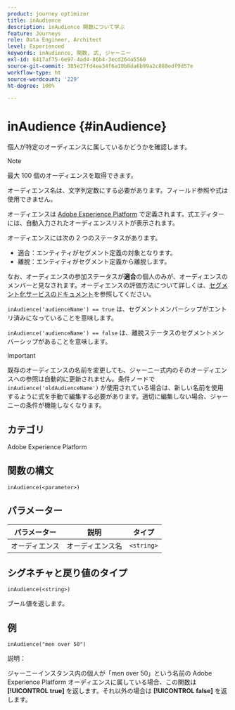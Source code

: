 ```yaml
---
product: journey optimizer
title: inAudience
description: inAudience 関数について学ぶ
feature: Journeys
role: Data Engineer, Architect
level: Experienced
keywords: inAudience, 関数, 式, ジャーニー
exl-id: 8417af75-6e97-4ad4-86b4-3ecd264a5560
source-git-commit: 385e27fd4ea34f6a10b8da6b99a2c888edf9d57e
workflow-type: ht
source-wordcount: '229'
ht-degree: 100%

---
```


# inAudience {#inAudience}

個人が特定のオーディエンスに属しているかどうかを確認します。

>[!NOTE]
>
>最大 100 個のオーディエンスを取得できます。

オーディエンス名は、文字列定数にする必要があります。フィールド参照や式は使用できません。

オーディエンスは [Adobe Experience Platform](https://platform.adobe.com/audience/overview) で定義されます。式エディターには、自動入力されたオーディエンスリストが表示されます。

オーディエンスには次の 2 つのステータスがあります。

* 適合：エンティティがセグメント定義の対象となります。
* 離脱：エンティティがセグメント定義から離脱します。

なお、オーディエンスの参加ステータスが&#x200B;**適合**&#x200B;の個人のみが、オーディエンスのメンバーと見なされます。オーディエンスの評価方法について詳しくは、[セグメント化サービスのドキュメント](https://experienceleague.adobe.com/docs/experience-platform/segmentation/tutorials/evaluate-a-segment.html?lang=ja#interpret-segment-results)を参照してください。

`inAudience('audienceName') == true` は、セグメントメンバーシップがエントリ済みになっていることを意味します。

`inAudience('audienceName') == false` は、離脱ステータスのセグメントメンバーシップがあることを意味します。


>[!IMPORTANT]
>
>既存のオーディエンスの名前を変更しても、ジャーニー式内のそのオーディエンスへの参照は自動的に更新されません。条件ノードで `inAudience('oldAudienceName')` が使用されている場合は、新しい名前を使用するように式を手動で編集する必要があります。適切に編集しない場合、ジャーニーの条件が機能しなくなります。

## カテゴリ

Adobe Experience Platform

## 関数の構文

`inAudience(<parameter>)`

## パラメーター

| パラメーター | 説明 | タイプ |
|--- |--- |--- |
| オーディエンス | オーディエンス名 | `<string>` |

## シグネチャと戻り値のタイプ

`inAudience(<string>)`

ブール値を返します。

## 例

`inAudience("men over 50")`

説明：

ジャーニーインスタンス内の個人が「men over 50」という名前の Adobe Experience Platform オーディエンスに属している場合、この関数は **[!UICONTROL true]** を返します。それ以外の場合は **[!UICONTROL false]** を返します。

